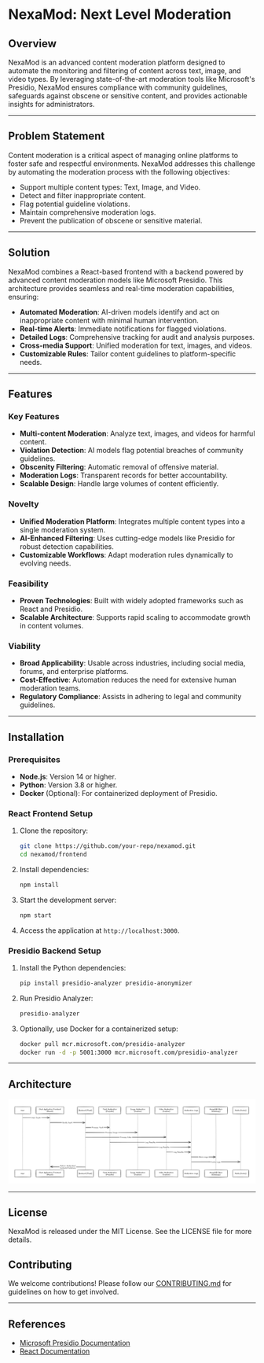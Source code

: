 # NexaMod: Next Level Moderation

## Overview
NexaMod is an advanced content moderation platform designed to automate the monitoring and filtering of content across text, image, and video types. By leveraging state-of-the-art moderation tools like Microsoft's Presidio, NexaMod ensures compliance with community guidelines, safeguards against obscene or sensitive content, and provides actionable insights for administrators.

---

## Problem Statement
Content moderation is a critical aspect of managing online platforms to foster safe and respectful environments. NexaMod addresses this challenge by automating the moderation process with the following objectives:

- Support multiple content types: Text, Image, and Video.
- Detect and filter inappropriate content.
- Flag potential guideline violations.
- Maintain comprehensive moderation logs.
- Prevent the publication of obscene or sensitive material.

---

## Solution
NexaMod combines a React-based frontend with a backend powered by advanced content moderation models like Microsoft Presidio. This architecture provides seamless and real-time moderation capabilities, ensuring:

- **Automated Moderation**: AI-driven models identify and act on inappropriate content with minimal human intervention.
- **Real-time Alerts**: Immediate notifications for flagged violations.
- **Detailed Logs**: Comprehensive tracking for audit and analysis purposes.
- **Cross-media Support**: Unified moderation for text, images, and videos.
- **Customizable Rules**: Tailor content guidelines to platform-specific needs.

---

## Features
### Key Features
- **Multi-content Moderation**: Analyze text, images, and videos for harmful content.
- **Violation Detection**: AI models flag potential breaches of community guidelines.
- **Obscenity Filtering**: Automatic removal of offensive material.
- **Moderation Logs**: Transparent records for better accountability.
- **Scalable Design**: Handle large volumes of content efficiently.

### Novelty
- **Unified Moderation Platform**: Integrates multiple content types into a single moderation system.
- **AI-Enhanced Filtering**: Uses cutting-edge models like Presidio for robust detection capabilities.
- **Customizable Workflows**: Adapt moderation rules dynamically to evolving needs.

### Feasibility
- **Proven Technologies**: Built with widely adopted frameworks such as React and Presidio.
- **Scalable Architecture**: Supports rapid scaling to accommodate growth in content volumes.

### Viability
- **Broad Applicability**: Usable across industries, including social media, forums, and enterprise platforms.
- **Cost-Effective**: Automation reduces the need for extensive human moderation teams.
- **Regulatory Compliance**: Assists in adhering to legal and community guidelines.

---

## Installation
### Prerequisites
- **Node.js**: Version 14 or higher.
- **Python**: Version 3.8 or higher.
- **Docker** (Optional): For containerized deployment of Presidio.

### React Frontend Setup
1. Clone the repository:
   ```bash
   git clone https://github.com/your-repo/nexamod.git
   cd nexamod/frontend
   ```
2. Install dependencies:
   ```bash
   npm install
   ```
3. Start the development server:
   ```bash
   npm start
   ```
4. Access the application at `http://localhost:3000`.

### Presidio Backend Setup
1. Install the Python dependencies:
   ```bash
   pip install presidio-analyzer presidio-anonymizer
   ```
2. Run Presidio Analyzer:
   ```bash
   presidio-analyzer
   ```
3. Optionally, use Docker for a containerized setup:
   ```bash
   docker pull mcr.microsoft.com/presidio-analyzer
   docker run -d -p 5001:3000 mcr.microsoft.com/presidio-analyzer
   ```

---

## Architecture
![alt text](https://github.com/Poojsri/NexaMod/blob/main/archNexMod.png?raw=true)

---

## License
NexaMod is released under the MIT License. See the LICENSE file for more details.

## Contributing
We welcome contributions! Please follow our [CONTRIBUTING.md](./CONTRIBUTING.md) for guidelines on how to get involved.

---

## References
- [Microsoft Presidio Documentation](https://microsoft.github.io/presidio/)
- [React Documentation](https://reactjs.org/docs/getting-started.html)



